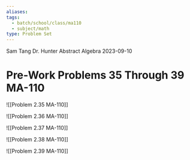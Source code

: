 ```yaml
---
aliases: 
tags:
  - batch/school/class/ma110
  - subject/math
type: Problem Set
---
```

Sam Tang
Dr. Hunter
Abstract Algebra
2023-09-10
# Pre-Work Problems 35 Through 39 MA-110

![[Problem 2.35 MA-110]]

![[Problem 2.36 MA-110]]

![[Problem 2.37 MA-110]]

![[Problem 2.38 MA-110]]

![[Problem 2.39 MA-110]]
